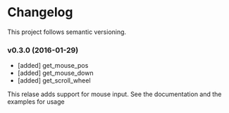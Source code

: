 # Changelog

This project follows semantic versioning.

### v0.3.0 (2016-01-29)

- [added] get_mouse_pos 
- [added] get_mouse_down 
- [added] get_scroll_wheel

This relase adds support for mouse input. See the documentation and the examples for usage
